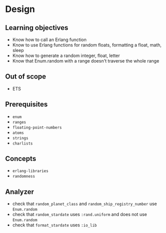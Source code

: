 # Design

## Learning objectives

- Know how to call an Erlang function
- Know to use Erlang functions for random floats, formatting a float, math, sleep
- Know how to generate a random integer, float, letter
- Know that Enum.random with a range doesn't traverse the whole range

## Out of scope

- ETS

## Prerequisites

- `enum`
- `ranges`
- `floating-point-numbers`
- `atoms`
- `strings`
- `charlists`

## Concepts

- `erlang-libraries`
- `randomness`

## Analyzer

- check that `random_planet_class` and `random_ship_registry_number` use `Enum.random`
- check that `random_stardate` uses `:rand.uniform` and does not use `Enum.random`
- check that `format_stardate` uses `:io_lib`
